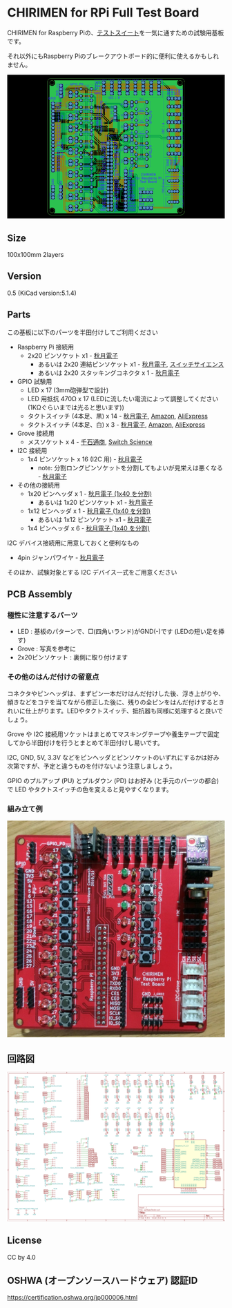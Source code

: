 # CHIRIMEN for RPi Full Test Board

CHIRIMEN for Raspberry Piの、[テストスイート](https://github.com/chirimen-oh/chirimen-raspi3/tree/master/gc/testSet)を一気に通すための試験用基板です。

それ以外にもRaspberry Piのブレークアウトボード的に便利に使えるかもしれません。

![board](./board.png)

## Size

100x100mm  2layers

## Version

0.5 (KiCad version:5.1.4)

## Parts

この基板に以下のパーツを半田付けしてご利用ください

- Raspberry Pi 接続用
  - 2x20 ピンソケット x1 - [秋月電子](http://akizukidenshi.com/catalog/g/gC-00085/)
    - あるいは 2x20 連結ピンソケット x1 - [秋月電子](http://akizukidenshi.com/catalog/g/gC-02485/), [スイッチサイエンス](https://www.switch-science.com/catalog/2022/)
    - あるいは 2x20 スタッキングコネクタ x 1 - [秋月電子](http://akizukidenshi.com/catalog/g/gC-10702/)
- GPIO 試験用
  - LED x 17 (3mm砲弾型で設計)
  - LED 用抵抗 470Ω x 17 (LEDに流したい電流によって調整してください(1KΩぐらいまでは光ると思います))
  - タクトスイッチ (4本足、黒) x 14 - [秋月電子](http://akizukidenshi.com/catalog/g/gP-03647/), [Amazon](https://www.amazon.co.jp/dp/B07SYHP9B4/), [AliExpress](https://ja.aliexpress.com/item/32845984040.html)
  - タクトスイッチ (4本足、白) x 3 - [秋月電子](http://akizukidenshi.com/catalog/g/gP-03648/), [Amazon](https://www.amazon.co.jp/dp/B07SYZCL8Q/), [AliExpress](https://ja.aliexpress.com/item/32847703781.html)
- Grove 接続用
  - メスソケット x 4 - [千石通商](https://www.sengoku.co.jp/mod/sgk_cart/detail.php?code=EEHD-4KKK), [Switch Science](https://www.switch-science.com/catalog/1122/)
- I2C 接続用
  - 1x4 ピンソケット x 16 (I2C 用) - [秋月電子](http://akizukidenshi.com/catalog/g/gC-10099/)
    - note: 分割ロングピンソケットを分割してもよいが見栄えは悪くなる - [秋月電子](http://akizukidenshi.com/catalog/goods/search.aspx?search=x&keyword=fhu-1)
- その他の接続用
  - 1x20 ピンヘッダ x 1 - [秋月電子 (1x40 を分割)](http://akizukidenshi.com/catalog/g/gC-00167/)
    - あるいは 1x20 ピンソケット x1 - [秋月電子](http://akizukidenshi.com/catalog/g/gC-03077/)
  - 1x12 ピンヘッダ x 1 - [秋月電子 (1x40 を分割)](http://akizukidenshi.com/catalog/g/gC-00167/) 
    - あるいは 1x12 ピンソケット x1 - [秋月電子](http://akizukidenshi.com/catalog/g/gC-10101/)
  - 1x4 ピンヘッダ x 6 - [秋月電子 (1x40 を分割)](http://akizukidenshi.com/catalog/g/gC-00167/) 

I2C デバイス接続用に用意しておくと便利なもの
- 4pin ジャンパワイヤ - [秋月電子](https://ja.aliexpress.com/item/32812824461.html)

そのほか、試験対象とする I2C デバイス一式をご用意ください

## PCB Assembly

### 極性に注意するパーツ

- LED : 基板のパターンで、□(四角いランド)がGND(-)です (LEDの短い足を挿す)
- Grove : 写真を参考に
- 2x20ピンソケット : 裏側に取り付けます

### その他のはんだ付けの留意点

コネクタやピンヘッダは、まずピン一本だけはんだ付けした後、浮き上がりや、傾きなどをコテを当てながら修正した後に、残りの全ピンをはんだ付けするときれいに仕上がります。LEDやタクトスイッチ、抵抗器も同様に処理すると良いでしょう。

Grove や I2C 接続用ソケットはまとめてマスキングテープや養生テープで固定してから半田付けを行うとまとめて半田付けし易いです。

I2C, GND, 5V, 3.3V などをピンヘッダとピンソケットのいずれにするかは好み次第ですが、予定と違うものを付けないよう注意しましょう。

GPIO のプルアップ (PU) とプルダウン (PD) はお好み (と手元のパーツの都合) で LED やタクトスイッチの色を変えると見やすくなります。

### 組み立て例

![photo](./CHIRIMEN_T.jpg)

## 回路図

![schematic](./rpi3GpioTesterSchematic.png)

## License

CC by 4.0

## OSHWA (オープンソースハードウェア) 認証ID
https://certification.oshwa.org/jp000006.html
